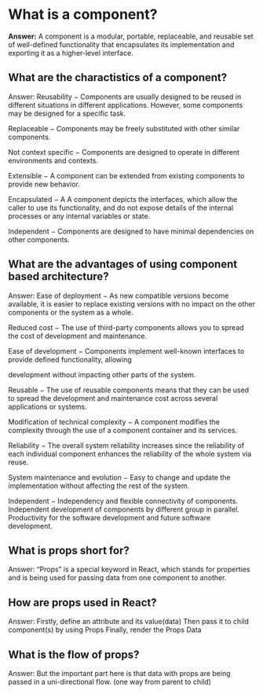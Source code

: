# What is a component?
**Answer:** A component is a modular, portable, replaceable, and reusable set of well-defined functionality that
encapsulates its implementation and exporting it as a higher-level interface.

## What are the charactistics of a component?
Answer: Reusability − Components are usually designed to be reused in different situations in different applications.
However, some components may be designed for a specific task.

Replaceable − Components may be freely substituted with other similar components.

Not context specific − Components are designed to operate in different environments and contexts.

Extensible − A component can be extended from existing components to provide new behavior.

Encapsulated − A A component depicts the interfaces, which allow the caller to use its functionality, and do
not expose details of the internal processes or any internal variables or state.

Independent − Components are designed to have minimal dependencies on other components.

## What are the advantages of using component based architecture?
Answer: Ease of deployment − As new compatible versions become available, it is easier to replace existing versions
with no impact on the other components or the system as a whole.

Reduced cost − The use of third-party components allows you to spread the cost of development and maintenance.

Ease of development − Components implement well-known interfaces to provide defined functionality, allowing

development without impacting other parts of the system.

Reusable − The use of reusable components means that they can be used to spread the development and maintenance
cost across several applications or systems.

Modification of technical complexity − A component modifies the complexity through the use of a component
container and its services.

Reliability − The overall system reliability increases since the reliability of each individual component
enhances the reliability of the whole system via reuse.

System maintenance and evolution − Easy to change and update the implementation without affecting the rest of the system.

Independent − Independency and flexible connectivity of components. Independent development of components by
different group in parallel. Productivity for the software development and future software development.

## What is props short for?
Answer: “Props” is a special keyword in React, which stands for properties and is being used for passing data from one
component to another.

## How are props used in React?
Answer: Firstly, define an attribute and its value(data)
Then pass it to child component(s) by using Props
Finally, render the Props Data

## What is the flow of props?
Answer: But the important part here is that data with props are being passed in a uni-directional flow.
(one way from parent to child)

